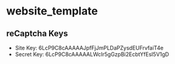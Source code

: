 # website_template

## reCaptcha Keys

- Site Key: 6LcP9C8cAAAAAJpfFjJmPLDaPZysdEUFrvfaiT4e
- Secret Key: 6LcP9C8cAAAAALWcIr5gGzpBi2EcbtYfEsI5V1gD
